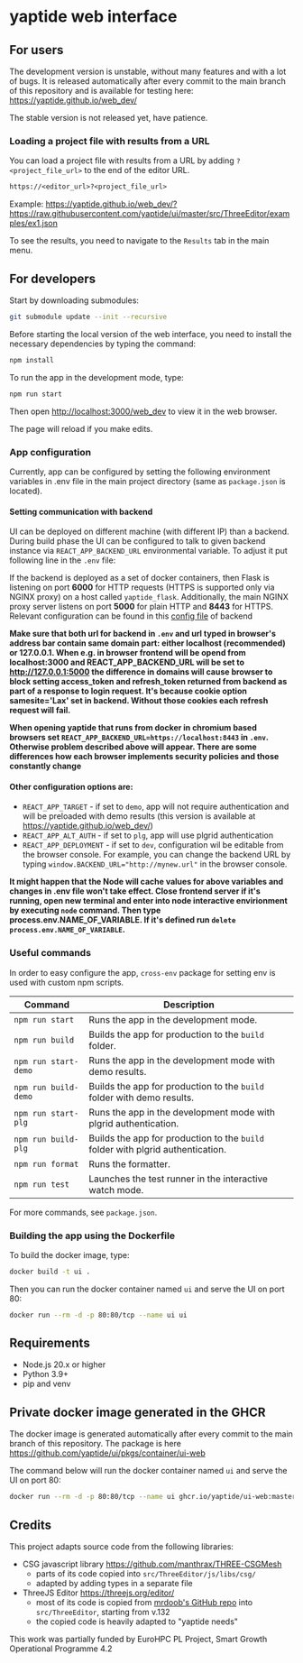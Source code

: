 # yaptide web interface

## For users

The development version is unstable, without many features and with a lot of bugs.
It is released automatically after every commit to the main branch of this repository and is available for testing here:
<https://yaptide.github.io/web_dev/>

The stable version is not released yet, have patience.

### Loading a project file with results from a URL

You can load a project file with results from a URL by adding `?<project_file_url>` to the end of the editor URL.

```txt
https://<editor_url>?<project_file_url>
```

Example: <https://yaptide.github.io/web_dev/?https://raw.githubusercontent.com/yaptide/ui/master/src/ThreeEditor/examples/ex1.json>

To see the results, you need to navigate to the `Results` tab in the main menu.

## For developers

Start by downloading submodules:

```bash
git submodule update --init --recursive
```

Before starting the local version of the web interface, you need to install the necessary dependencies by typing the command:

```bash
npm install
```

To run the app in the development mode, type:

```bash
npm run start
```

Then open [http://localhost:3000/web_dev](http://localhost:3000/web_dev) to view it in the web browser.

The page will reload if you make edits.

### App configuration

Currently, app can be configured by setting the following environment variables in .env file in the main project directory (same as `package.json` is located).

#### Setting communication with backend
UI can be deployed on different machine (with different IP) than a backend. During build phase the UI can be configured to talk to given backend instance via `REACT_APP_BACKEND_URL` environmental variable. To adjust it put following line in the `.env` file:

If the backend is deployed as a set of docker containers, then Flask is listening on port **6000** for HTTP requests (HTTPS is supported only via NGINX proxy) on a host called `yaptide_flask`. 
Additionally, the main NGINX proxy server listens on port **5000** for plain HTTP and **8443** for HTTPS. Relevant configuration can be found in this [config file](https://github.com/yaptide/yaptide/blob/master/nginx.conf) of backend 

**Make sure that both url for backend in `.env` and url typed in browser's address bar contain same domain part: either localhost (recommended) or 127.0.0.1. When e.g. in browser frontend will be opend from localhost:3000 and REACT_APP_BACKEND_URL will be set to http://127.0.0.1:5000 the difference in domains will cause browser to block setting access_token and refresh_token returned from backend as part of a response to login request. It's because cookie option samesite='Lax' set in backend. Without those cookies each refresh request will fail.**

**When opening yaptide that runs from docker in chromium based browsers set ```REACT_APP_BACKEND_URL=https://localhost:8443``` in `.env`. Otherwise problem described above will appear. There are some differences how each browser implements security policies and those constantly change**


#### Other configuration options are:
- `REACT_APP_TARGET` - if set to `demo`, app will not require authentication and will be preloaded with demo results (this version is available at <https://yaptide.github.io/web_dev/>)
- `REACT_APP_ALT_AUTH` - if set to `plg`, app will use plgrid authentication
- `REACT_APP_DEPLOYMENT` - if set to `dev`, configuration wil be editable from the browser console. For example, you can change the backend URL by typing `window.BACKEND_URL="http://mynew.url"` in the browser console.

**It might happen that the Node will cache values for above variables and changes in .env file won't take effect. Close frontend server if it's running, open new terminal and enter into node interactive envirionment by executing `node` command. Then type process.env.NAME_OF_VARIABLE. If it's defined run `delete process.env.NAME_OF_VARIABLE`.**

### Useful commands

In order to easy configure the app, `cross-env` package for setting env is used with custom npm scripts.

| Command               | Description                                                                 |
| --------------------- | --------------------------------------------------------------------------- |
| `npm run start`       | Runs the app in the development mode.                                       |
| `npm run build`       | Builds the app for production to the `build` folder.                        |
| `npm run start-demo`  | Runs the app in the development mode with demo results.                     |
| `npm run build-demo`  | Builds the app for production to the `build` folder with demo results.      |
| `npm run start-plg`   | Runs the app in the development mode with plgrid authentication.            |
| `npm run build-plg`   | Builds the app for production to the `build` folder with plgrid authentication. |
| `npm run format`      | Runs the formatter.                                                         |
| `npm run test`        | Launches the test runner in the interactive watch mode.                     |

For more commands, see `package.json`.

### Building the app using the Dockerfile

To build the docker image, type:

```bash
docker build -t ui .
```

Then you can run the docker container named `ui` and serve the UI on port 80:

```bash
docker run --rm -d -p 80:80/tcp --name ui ui
```

## Requirements

- Node.js 20.x or higher 
- Python 3.9+
- pip and venv

## Private docker image generated in the GHCR

The docker image is generated automatically after every commit to the main branch of this repository.
The package is here <https://github.com/yaptide/ui/pkgs/container/ui-web>

The command below will run the docker container named `ui` and serve the UI on port 80:

```bash
docker run --rm -d -p 80:80/tcp --name ui ghcr.io/yaptide/ui-web:master
```

## Credits

This project adapts source code from the following libraries:

- CSG javascript library <https://github.com/manthrax/THREE-CSGMesh>
  - parts of its code copied into `src/ThreeEditor/js/libs/csg/`
  - adapted by adding types in a separate file
- ThreeJS Editor <https://threejs.org/editor/>
  - most of its code is copied from [mrdoob's GitHub repo](https://github.com/mrdoob/three.js/tree/r132/editor) into `src/ThreeEditor`, starting from v.132
  - the copied code is heavily adapted to "yaptide needs"

This work was partially funded by EuroHPC PL Project, Smart Growth Operational Programme 4.2
